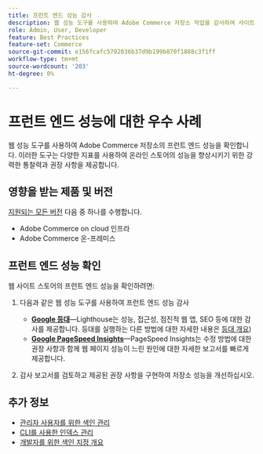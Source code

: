 ```yaml
---
title: 프런트 엔드 성능 감사
description: 웹 성능 도구를 사용하여 Adobe Commerce 저장소 작업을 감사하여 사이트 성능에 부정적인 영향을 주는 문제를 식별하고 해결합니다.
role: Admin, User, Developer
feature: Best Practices
feature-set: Commerce
source-git-commit: e156fcafc5792036b37d9b199b870f1888c3f1ff
workflow-type: tm+mt
source-wordcount: '203'
ht-degree: 0%

---
```



# 프런트 엔드 성능에 대한 우수 사례

웹 성능 도구를 사용하여 Adobe Commerce 저장소의 프런트 엔드 성능을 확인합니다.
이러한 도구는 다양한 지표를 사용하여 온라인 스토어의 성능을 향상시키기 위한 강력한 통찰력과 권장 사항을 제공합니다.

## 영향을 받는 제품 및 버전

[지원되는 모든 버전](../../../release/versions.md) 다음 중 하나를 수행합니다.

- Adobe Commerce on cloud 인프라
- Adobe Commerce 온-프레미스

## 프런트 엔드 성능 확인

웹 사이트 스토어의 프런트 엔드 성능을 확인하려면:

1. 다음과 같은 웹 성능 도구를 사용하여 프런트 엔드 성능 감사

   - **[Google 등대](https://web.dev/measure/)**—Lighthouse는 성능, 접근성, 점진적 웹 앱, SEO 등에 대한 감사를 제공합니다. 등대를 실행하는 다른 방법에 대한 자세한 내용은 [등대 개요](https://developer.chrome.com/docs/lighthouse/overview))
   - **[Google PageSpeed Insights](https://pagespeed.web.dev/)**—PageSpeed Insights는 수정 방법에 대한 권장 사항과 함께 웹 페이지 성능이 느린 원인에 대한 자세한 보고서를 빠르게 제공합니다.

1. 감사 보고서를 검토하고 제공된 권장 사항을 구현하여 저장소 성능을 개선하십시오.

## 추가 정보

- [관리자 사용자를 위한 색인 관리](../../../configuration/cli/manage-indexers.md#configure-indexers)
- [CLI를 사용한 인덱스 관리](https://experienceleague.adobe.com/docs/commerce-operations/configuration-guide/cli/manage-indexers.html)
- [개발자를 위한 색인 지정 개요](https://developer.adobe.com/commerce/php/development/components/indexing/)


